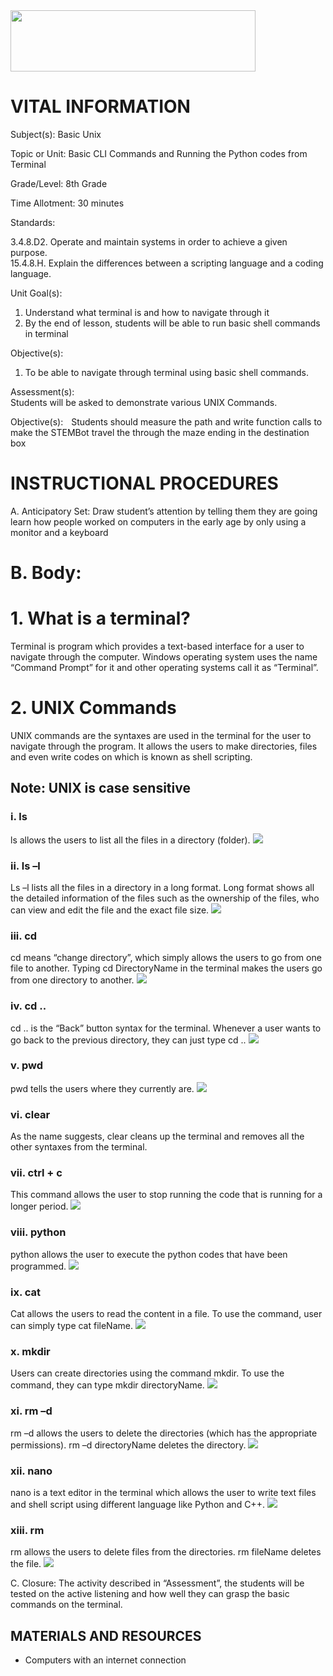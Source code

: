 <img src=https://raw.githubusercontent.com/BotDevLLC/BotDevCurriculum/master/Pictures/Botdev.png height="98" width="392">

# VITAL INFORMATION
Subject(s):  Basic Unix

Topic or Unit: Basic CLI Commands and Running the Python codes from Terminal

Grade/Level: 8th Grade

Time Allotment: 30 minutes

Standards:    

3.4.8.D2. Operate and maintain systems in order to achieve a given purpose.  
        15.4.8.H. Explain the differences between a scripting language and a coding language.

Unit Goal(s):  
1.	Understand what terminal is and how to navigate through it
2.	By the end of lesson, students will be able to run basic shell commands in terminal

Objective(s):    
1.	To be able to navigate through terminal using basic shell commands.

Assessment(s):   
Students will be asked to demonstrate various UNIX Commands.
  



Objective(s):      Students should measure the path and write function calls to make the STEMBot travel the through the maze ending in the destination box 
# INSTRUCTIONAL PROCEDURES 
 A.	Anticipatory Set: Draw student’s attention by telling them they are going learn how people worked on computers in the early age by only using a monitor and a keyboard
 
 # B.	Body: 
# 1.	What is a terminal?

Terminal is program which provides a text-based interface for a user to navigate through the computer. Windows operating system uses the name “Command Prompt” for it and other operating systems call it as “Terminal”. 

# 2.	UNIX Commands

UNIX commands are the syntaxes are used in the terminal for the user to navigate through the program. It allows the users to make directories, files and even write codes on which is known as shell scripting. 

## **Note: UNIX is case sensitive**
### i.	ls
ls allows the users to list all the files in a directory (folder).
<img src=https://raw.githubusercontent.com/BotDevLLC/BotDevCurriculum/master/Pictures/pic%209.png>

### ii.	ls –l
Ls –l lists all the files in a directory in a long format. Long format shows all the detailed information of the files such as the ownership of the files, who can view and edit the file and the exact file size.
<img src=https://raw.githubusercontent.com/BotDevLLC/BotDevCurriculum/master/Pictures/pic%2010.png>

### iii.	cd 
cd means “change directory”, which simply allows the users to go from one file to another. Typing cd DirectoryName in the terminal makes the users go from one directory to another. 
<img src=https://raw.githubusercontent.com/BotDevLLC/BotDevCurriculum/master/Pictures/pic%2011.png>

### iv.	cd ..
cd .. is the “Back” button syntax for the terminal. Whenever a user wants to go back to the previous directory, they can just type cd ..
 <img src=https://raw.githubusercontent.com/BotDevLLC/BotDevCurriculum/master/Pictures/pic%2012.png>

### v.	pwd
pwd tells the users where they currently are.
 <img src=https://raw.githubusercontent.com/BotDevLLC/BotDevCurriculum/master/Pictures/pic%2013.png>

### vi.	clear
As the name suggests, clear cleans up the terminal and removes all the other syntaxes from the terminal.

### vii. ctrl + c
This command allows the user to stop running the code that is running for a longer period.
 <img src=https://raw.githubusercontent.com/BotDevLLC/BotDevCurriculum/master/Pictures/pic%2014.png>

### viii. python
python allows the user to execute the python codes that have been programmed.
 <img src=https://raw.githubusercontent.com/BotDevLLC/BotDevCurriculum/master/Pictures/pic%2015.png>

### ix.	cat
Cat allows the users to read the content in a file. To use the command, user can simply type cat fileName. 
 <img src=https://raw.githubusercontent.com/BotDevLLC/BotDevCurriculum/master/Pictures/pic%2016.png>

### x.	mkdir
Users can create directories using the command mkdir. To use the command, they can type mkdir directoryName.
 <img src=https://raw.githubusercontent.com/BotDevLLC/BotDevCurriculum/master/Pictures/pic%2017.png>

### xi.	rm –d
rm –d allows the users to delete the directories (which has the appropriate permissions). rm –d directoryName deletes the directory.
 <img src=https://raw.githubusercontent.com/BotDevLLC/BotDevCurriculum/master/Pictures/pic%2018.png>

### xii. nano
nano is a text editor in the terminal which allows the user to write text files and shell script using different language like Python and C++.
 <img src=https://raw.githubusercontent.com/BotDevLLC/BotDevCurriculum/master/Pictures/pic%2019.png>

### xiii. rm
rm allows the users to delete files from the directories. rm fileName deletes the file.
 <img src=https://raw.githubusercontent.com/BotDevLLC/BotDevCurriculum/master/Pictures/pic%2020.png>


C.	Closure: 
The activity described in “Assessment”, the students will be tested on the active listening and how well they can grasp the basic commands on the terminal.


## MATERIALS AND RESOURCES
* Computers with an internet connection

